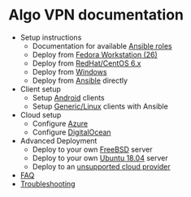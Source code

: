 # Algo VPN documentation

* Setup instructions
  - Documentation for available [Ansible roles](setup-roles.md)
  - Deploy from [Fedora Workstation (26)](deploy-from-fedora-workstation.md)
  - Deploy from [RedHat/CentOS 6.x](deploy-from-redhat-centos6.md)
  - Deploy from [Windows](deploy-from-windows.md)
  - Deploy from [Ansible](deploy-from-ansible.md) directly
* Client setup
  - Setup [Android](client-android.md) clients
  - Setup [Generic/Linux](client-linux.md) clients with Ansible
* Cloud setup
  - Configure [Azure](cloud-azure.md)
  - Configure [DigitalOcean](cloud-do.md)
* Advanced Deployment
  - Deploy to your own [FreeBSD](deploy-to-freebsd.md) server
  - Deploy to your own [Ubuntu 18.04](deploy-to-ubuntu.md) server
  - Deploy to an [unsupported cloud provider](deploy-to-unsupported-cloud.md)
* [FAQ](faq.md)
* [Troubleshooting](troubleshooting.md)
